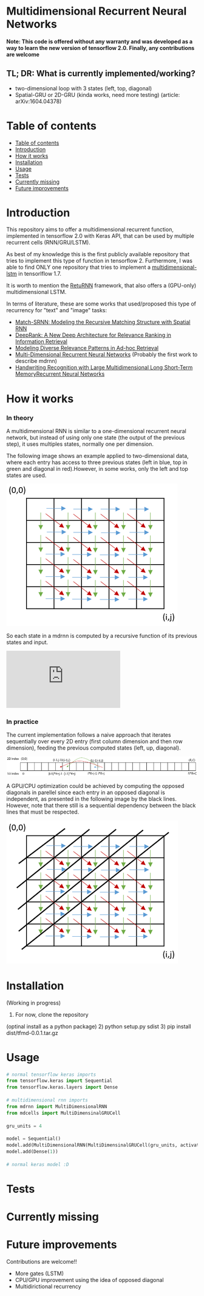 # Multidimensional Recurrent Neural Networks

#### Note: This code is offered without any warranty and was developed as a way to learn the new version of tensorflow 2.0. Finally, any contributions are welcome

## TL; DR: What is currently implemented/working?
  * two-dimensional loop with 3 states (left, top, diagonal)
  * Spatial-GRU or 2D-GRU (kinda works, need more testing) (article: arXiv:1604.04378)


# Table of contents

<!--ts-->
   * [Table of contents](#table-of-contents)
   * [Introduction](#installation)
   * [How it works](#installation)
   * [Installation](#installation)
   * [Usage](#usage)
   * [Tests](#tests)
   * [Currently missing](#missing)
   * [Future improvements](#improvements)
<!--te-->


# Introduction

This repository aims to offer a multidimensional recurrent function, implemented in tensorflow 2.0 with Keras API, that can be used by multiple recurrent cells (RNN/GRU/LSTM).

As best of my knowledge this is the first publicly available repository that tries to implement this type of function in tensorflow 2. Furthermore, I was able to find ONLY one repository that tries to implement a [multidimensional-lstm](https://github.com/philipperemy/tensorflow-multi-dimensional-lstm) in tensorlflow 1.7.

It is worth to mention the [RetuRNN](https://github.com/rwth-i6/returnn) framework, that also offers a (GPU-only) multidimensional LSTM.

In terms of literature, these are some works that used/proposed this type of recurrency for "text" and "image" tasks:

  * [Match-SRNN: Modeling the Recursive Matching Structure with Spatial RNN](https://arxiv.org/pdf/1604.04378.pdf)
  * [DeepRank: A New Deep Architecture for Relevance Ranking in Information Retrieval](https://arxiv.org/abs/1710.05649)
  * [Modeling Diverse Relevance Patterns in Ad-hoc Retrieval](https://arxiv.org/pdf/1805.05737.pdf)
  * [Multi-Dimensional Recurrent Neural Networks](https://arxiv.org/pdf/0705.2011.pdf) (Probably  the first work to describe mdrnn)
  * [Handwriting Recognition with Large Multidimensional Long Short-Term MemoryRecurrent Neural Networks](https://www.vision.rwth-aachen.de/media/papers/MDLSTM_final.pdf)

# How it works

### In theory

A multidimensional RNN is similar to a one-dimensional recurrent neural network, but instead of using only one state (the output of the previous step), it uses multiples states, normally one per dimension.

The following image shows an example applied to two-dimensional data, where each entry has access to three previous states (left in blue, top in green and diagonal in red).However, in some works, only the left and top states are used.

![Basic MDRNN IMAGE](images/mdrnn.PNG)

So each state in a mdrnn is computed by a recursive function of its previous states and input.

![equation](https://latex.codecogs.com/gif.latex?%5Cvec%7Bh%7D_%7Bij%7D%3Df%28%5Cvec%7Bh%7D_%7Bi-1%2Cj%7D%2C%5Cvec%7Bh%7D_%7Bi%2Cj-1%7D%2C%20%5Cvec%7Bh%7D_%7Bi-1%2Cj-1%7D%2C%20%5Cvec%7Bs%7D_%7Bij%7D%29)

### In practice

The current implementation follows a naive approach that iterates sequentially over every 2D entry (first column dimension and then row dimension), feeding the previous computed states (left, up, diagonal).

![Basic MDRNN 2Dto1D](images/mdrnn_to_1d.PNG)


A GPU/CPU optimization could be achieved by computing the opposed diagonals in parellel since each entry in an opposed diagonal is independent, as presented in the following image by the black lines. However, note that there still is a sequential dependency between the black lines that must be respected.

![GPU MDRNN IMAGE](images/mdrnn_independent.PNG)

# Installation
(Working in progress)

1) For now, clone the repository

(optinal install as a python package)
2) python setup.py sdist
3) pip install dist/tfmd-0.0.1.tar.gz

# Usage

```python
# normal tensorflow keras imports
from tensorflow.keras import Sequential
from tensorflow.keras.layers import Dense

# multidimensional rnn imports
from mdrnn import MultiDimensionalRNN
from mdcells import MultiDimensinalGRUCell

gru_units = 4

model = Sequential()
model.add(MultiDimensionalRNN(MultiDimensinalGRUCell(gru_units, activation='tanh'), input_shape=(5,5,1)))
model.add(Dense(1))

# normal keras model :D
```

# Tests

# Currently missing

# Future improvements

Contributions are welcome!!

* More gates (LSTM)
* CPU/GPU improvement using the idea of opposed diagonal
* Multidirictional recurrency
